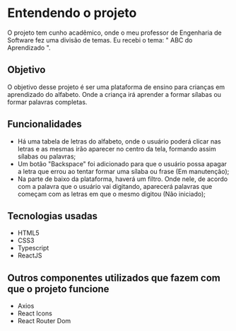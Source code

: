 <h1>Entendendo o projeto</h1>
<p>O projeto tem cunho acadêmico, onde o meu professor de Engenharia de Software fez uma divisão de temas. Eu recebi o tema: " ABC do Aprendizado ".</p>

<h2>Objetivo</h2>
<p>O objetivo desse projeto é ser uma plataforma de ensino para crianças em aprendizado do alfabeto. Onde a criança irá aprender a formar sílabas ou formar palavras completas.</p>

<h2>Funcionalidades</h2>
<ul>
  <li>Há uma tabela de letras do alfabeto, onde o usuário poderá clicar nas letras e as mesmas irão aparecer no centro da tela, formando assim sílabas ou palavras;</li>
  <li>Um botão "Backspace" foi adicionado para que o usuário possa apagar a letra que errou ao tentar formar uma sílaba ou frase (Em manutenção);</li>
  <li>Na parte de baixo da plataforma, haverá um filtro. Onde nele, de acordo com a palavra que o usuário vai digitando, aparecerá palavras que começam com as letras em que o mesmo digitou (Não iniciado);</li>
  
</ul>
<h2>Tecnologias usadas</h2>
<ul>
  <li>HTML5</li>
  <li>CSS3</li>
  <li>Typescript</li>
  <li>ReactJS</li>
</ul>

<h2>Outros componentes utilizados que fazem com que o projeto funcione</h2>
<ul>
  <li>Axios</li>
  <li>React Icons</li>
  <li>React Router Dom</li>
</ul>

